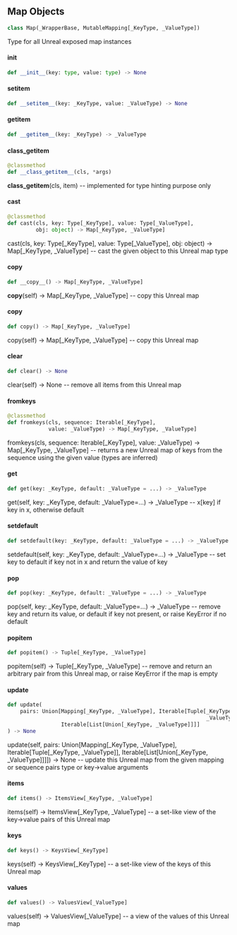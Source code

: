 ## Map Objects

```python
class Map(_WrapperBase, MutableMapping[_KeyType, _ValueType])
```

Type for all Unreal exposed map instances

<a id="unreal.Map.__init__"></a>

#### __init__

```python
def __init__(key: type, value: type) -> None
```

<a id="unreal.Map.__setitem__"></a>

#### __setitem__

```python
def __setitem__(key: _KeyType, value: _ValueType) -> None
```

<a id="unreal.Map.__getitem__"></a>

#### __getitem__

```python
def __getitem__(key: _KeyType) -> _ValueType
```

<a id="unreal.Map.__class_getitem__"></a>

#### __class_getitem__

```python
@classmethod
def __class_getitem__(cls, *args)
```

__class_getitem__(cls, item) -- implemented for type hinting purpose only

<a id="unreal.Map.cast"></a>

#### cast

```python
@classmethod
def cast(cls, key: Type[_KeyType], value: Type[_ValueType],
         obj: object) -> Map[_KeyType, _ValueType]
```

cast(cls, key: Type[_KeyType], value: Type[_ValueType], obj: object) -> Map[_KeyType, _ValueType] -- cast the given object to this Unreal map type

<a id="unreal.Map.__copy__"></a>

#### __copy__

```python
def __copy__() -> Map[_KeyType, _ValueType]
```

__copy__(self) -> Map[_KeyType, _ValueType] -- copy this Unreal map

<a id="unreal.Map.copy"></a>

#### copy

```python
def copy() -> Map[_KeyType, _ValueType]
```

copy(self) -> Map[_KeyType, _ValueType] -- copy this Unreal map

<a id="unreal.Map.clear"></a>

#### clear

```python
def clear() -> None
```

clear(self) -> None -- remove all items from this Unreal map

<a id="unreal.Map.fromkeys"></a>

#### fromkeys

```python
@classmethod
def fromkeys(cls, sequence: Iterable[_KeyType],
             value: _ValueType) -> Map[_KeyType, _ValueType]
```

fromkeys(cls, sequence: Iterable[_KeyType], value: _ValueType) -> Map[_KeyType, _ValueType] -- returns a new Unreal map of keys from the sequence using the given value (types are inferred)

<a id="unreal.Map.get"></a>

#### get

```python
def get(key: _KeyType, default: _ValueType = ...) -> _ValueType
```

get(self, key: _KeyType, default: _ValueType=...) -> _ValueType -- x[key] if key in x, otherwise default

<a id="unreal.Map.setdefault"></a>

#### setdefault

```python
def setdefault(key: _KeyType, default: _ValueType = ...) -> _ValueType
```

setdefault(self, key: _KeyType, default: _ValueType=...) -> _ValueType -- set key to default if key not in x and return the value of key

<a id="unreal.Map.pop"></a>

#### pop

```python
def pop(key: _KeyType, default: _ValueType = ...) -> _ValueType
```

pop(self, key: _KeyType, default: _ValueType=...) -> _ValueType -- remove key and return its value, or default if key not present, or raise KeyError if no default

<a id="unreal.Map.popitem"></a>

#### popitem

```python
def popitem() -> Tuple[_KeyType, _ValueType]
```

popitem(self) -> Tuple[_KeyType, _ValueType] -- remove and return an arbitrary pair from this Unreal map, or raise KeyError if the map is empty

<a id="unreal.Map.update"></a>

#### update

```python
def update(
    pairs: Union[Mapping[_KeyType, _ValueType], Iterable[Tuple[_KeyType,
                                                               _ValueType]],
                 Iterable[List[Union[_KeyType, _ValueType]]]]
) -> None
```

update(self, pairs: Union[Mapping[_KeyType, _ValueType], Iterable[Tuple[_KeyType, _ValueType]], Iterable[List[Union[_KeyType, _ValueType]]]]) -> None -- update this Unreal map from the given mapping or sequence pairs type or key->value arguments

<a id="unreal.Map.items"></a>

#### items

```python
def items() -> ItemsView[_KeyType, _ValueType]
```

items(self) -> ItemsView[_KeyType, _ValueType] -- a set-like view of the key->value pairs of this Unreal map

<a id="unreal.Map.keys"></a>

#### keys

```python
def keys() -> KeysView[_KeyType]
```

keys(self) -> KeysView[_KeyType] -- a set-like view of the keys of this Unreal map

<a id="unreal.Map.values"></a>

#### values

```python
def values() -> ValuesView[_ValueType]
```

values(self) -> ValuesView[_ValueType] -- a view of the values of this Unreal map

<a id="unreal.FieldPath"></a>